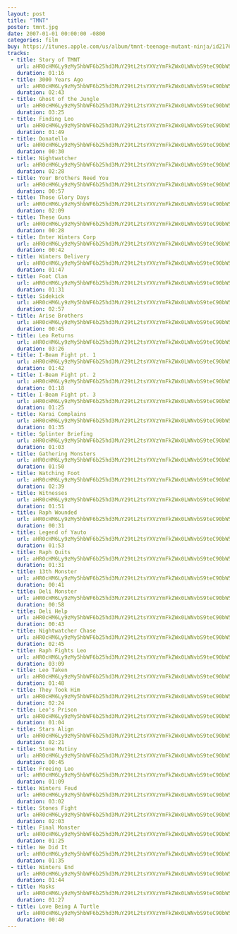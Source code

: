 ```yaml
---
layout: post
title: "TMNT"
poster: tmnt.jpg
date: 2007-01-01 00:00:00 -0800
categories: film
buy: https://itunes.apple.com/us/album/tmnt-teenage-mutant-ninja/id217613224?uo=4&at=11lmv4
tracks:
 - title: Story of TMNT
   url: aHR0cHM6Ly9zMy5hbWF6b25hd3MuY29tL2tsYXVzYmFkZWx0LWNvbS9teC90bW50LzAxIDFtMSAxLjE3IFN0b3J5IG9mIFRNTlQubXAz
   duration: 01:16
 - title: 3000 Years Ago
   url: aHR0cHM6Ly9zMy5hbWF6b25hd3MuY29tL2tsYXVzYmFkZWx0LWNvbS9teC90bW50LzAyIDFtMiAxLjE3IDMwMDAgWWVhcnMgQWdvLm1wMw==
   duration: 02:43
 - title: Ghost of the Jungle
   url: aHR0cHM6Ly9zMy5hbWF6b25hd3MuY29tL2tsYXVzYmFkZWx0LWNvbS9teC90bW50LzAzIDFtMyAxLjE0IEdob3N0IG9mIHRoZSBKdW5nbGUubXAz
   duration: 03:25
 - title: Finding Leo
   url: aHR0cHM6Ly9zMy5hbWF6b25hd3MuY29tL2tsYXVzYmFkZWx0LWNvbS9teC90bW50LzA0IDFtNCAxLjEyIEZpbmRpbmcgTGVvLm1wMw==
   duration: 01:49
 - title: Donatello
   url: aHR0cHM6Ly9zMy5hbWF6b25hd3MuY29tL2tsYXVzYmFkZWx0LWNvbS9teC90bW50LzA1IDFtNSAxLjEwIERvbmF0ZWxsby5tcDM=
   duration: 00:30
 - title: Nightwatcher
   url: aHR0cHM6Ly9zMy5hbWF6b25hd3MuY29tL2tsYXVzYmFkZWx0LWNvbS9teC90bW50LzA2IDFtNiAxLjEzIE5pZ2h0d2F0Y2hlci5tcDM=
   duration: 02:28
 - title: Your Brothers Need You
   url: aHR0cHM6Ly9zMy5hbWF6b25hd3MuY29tL2tsYXVzYmFkZWx0LWNvbS9teC90bW50LzA3IDFtNyAxLjcgWW91ciBCcm90aGVycyBOZWVkIFlvdS5tcDM=
   duration: 00:57
 - title: Those Glory Days
   url: aHR0cHM6Ly9zMy5hbWF6b25hd3MuY29tL2tsYXVzYmFkZWx0LWNvbS9teC90bW50LzA4IDJtOSAxLjcgVGhvc2UgR2xvcnkgRGF5cy5tcDM=
   duration: 02:09
 - title: These Guns
   url: aHR0cHM6Ly9zMy5hbWF6b25hd3MuY29tL2tsYXVzYmFkZWx0LWNvbS9teC90bW50LzA5IDJtOWEgMS4yIFRoZXNlIEd1bnMubXAz
   duration: 00:28
 - title: Enter Winters Corp
   url: aHR0cHM6Ly9zMy5hbWF6b25hd3MuY29tL2tsYXVzYmFkZWx0LWNvbS9teC90bW50LzEwIDJtMTAgMS45IEVudGVyIFdpbnRlcnMgQ29ycC5tcDM=
   duration: 00:42
 - title: Winters Delivery
   url: aHR0cHM6Ly9zMy5hbWF6b25hd3MuY29tL2tsYXVzYmFkZWx0LWNvbS9teC90bW50LzExIDJtMTEgMS42IFdpbnRlcnMgRGVsaXZlcnkubXAz
   duration: 01:47
 - title: Foot Clan
   url: aHR0cHM6Ly9zMy5hbWF6b25hd3MuY29tL2tsYXVzYmFkZWx0LWNvbS9teC90bW50LzEyIDJtMTIgMS4xMSBGb290IENsYW4ubXAz
   duration: 01:31
 - title: Sidekick
   url: aHR0cHM6Ly9zMy5hbWF6b25hd3MuY29tL2tsYXVzYmFkZWx0LWNvbS9teC90bW50LzEzIDJtMTMgMS4xNiBTaWRla2ljay5tcDM=
   duration: 02:57
 - title: Arise Brothers
   url: aHR0cHM6Ly9zMy5hbWF6b25hd3MuY29tL2tsYXVzYmFkZWx0LWNvbS9teC90bW50LzE0IDJtMTQgMS43IEFyaXNlIEJyb3RoZXJzLm1wMw==
   duration: 00:45
 - title: Leo Returns
   url: aHR0cHM6Ly9zMy5hbWF6b25hd3MuY29tL2tsYXVzYmFkZWx0LWNvbS9teC90bW50LzE1IDJtMTUgMS4xMiBMZW8gUmV0dXJucy5tcDM=
   duration: 03:26
 - title: I-Beam Fight pt. 1
   url: aHR0cHM6Ly9zMy5hbWF6b25hd3MuY29tL2tsYXVzYmFkZWx0LWNvbS9teC90bW50LzE2IDJtMTdhLUEgMS44IEktQmVhbSBGaWdodCBwdC4gMS5tcDM=
   duration: 01:42
 - title: I-Beam Fight pt. 2
   url: aHR0cHM6Ly9zMy5hbWF6b25hd3MuY29tL2tsYXVzYmFkZWx0LWNvbS9teC90bW50LzE3IDJtMTdhLUIgMS4xMCBJLUJlYW0gRmlnaHQgcHQuIDIubXAz
   duration: 01:18
 - title: I-Beam Fight pt. 3
   url: aHR0cHM6Ly9zMy5hbWF6b25hd3MuY29tL2tsYXVzYmFkZWx0LWNvbS9teC90bW50LzE4IDJtMTdiIDEuOSBJLUJlYW0gRmlnaHQgcHQuIDMubXAz
   duration: 01:25
 - title: Karai Complains
   url: aHR0cHM6Ly9zMy5hbWF6b25hd3MuY29tL2tsYXVzYmFkZWx0LWNvbS9teC90bW50LzE5IDNtMTggMS45IEthcmFpIENvbXBsYWlucy5tcDM=
   duration: 01:35
 - title: Splinter Briefing
   url: aHR0cHM6Ly9zMy5hbWF6b25hd3MuY29tL2tsYXVzYmFkZWx0LWNvbS9teC90bW50LzIwIDNtMTkgMS43IFNwbGludGVyIEJyaWVmaW5nLm1wMw==
   duration: 01:03
 - title: Gathering Monsters
   url: aHR0cHM6Ly9zMy5hbWF6b25hd3MuY29tL2tsYXVzYmFkZWx0LWNvbS9teC90bW50LzIxIDNtMjAgMS45IEdhdGhlcmluZyBNb25zdGVycy5tcDM=
   duration: 01:50
 - title: Watching Foot
   url: aHR0cHM6Ly9zMy5hbWF6b25hd3MuY29tL2tsYXVzYmFkZWx0LWNvbS9teC90bW50LzIyIDNtMjEgMS4xNiBXYXRjaGluZyBGb290Lm1wMw==
   duration: 02:39
 - title: Witnesses
   url: aHR0cHM6Ly9zMy5hbWF6b25hd3MuY29tL2tsYXVzYmFkZWx0LWNvbS9teC90bW50LzIzIDNtMjIgMS4xMCBXaXRuZXNzZXMubXAz
   duration: 01:51
 - title: Raph Wounded
   url: aHR0cHM6Ly9zMy5hbWF6b25hd3MuY29tL2tsYXVzYmFkZWx0LWNvbS9teC90bW50LzI0IDNtMjMgMS43IFJhcGggV291bmRlZC5tcDM=
   duration: 00:31
 - title: Legend of Yauto
   url: aHR0cHM6Ly9zMy5hbWF6b25hd3MuY29tL2tsYXVzYmFkZWx0LWNvbS9teC90bW50LzI1IDNtMjQgMS44IExlZ2VuZCBvZiBZYXV0by5tcDM=
   duration: 01:53
 - title: Raph Quits
   url: aHR0cHM6Ly9zMy5hbWF6b25hd3MuY29tL2tsYXVzYmFkZWx0LWNvbS9teC90bW50LzI2IDNtMjUgMS4xMCBSYXBoIFF1aXRzLm1wMw==
   duration: 01:31
 - title: 13th Monster
   url: aHR0cHM6Ly9zMy5hbWF6b25hd3MuY29tL2tsYXVzYmFkZWx0LWNvbS9teC90bW50LzI3IDNtMjYgMS43IDEzdGggTW9uc3Rlci5tcDM=
   duration: 00:41
 - title: Deli Monster
   url: aHR0cHM6Ly9zMy5hbWF6b25hd3MuY29tL2tsYXVzYmFkZWx0LWNvbS9teC90bW50LzI4IDNtMjcgMS43IERlbGkgTW9uc3Rlci5tcDM=
   duration: 00:58
 - title: Deli Help
   url: aHR0cHM6Ly9zMy5hbWF6b25hd3MuY29tL2tsYXVzYmFkZWx0LWNvbS9teC90bW50LzI5IDNtMjggMS42IERlbGkgSGVscC5tcDM=
   duration: 00:43
 - title: Nightwatcher Chase
   url: aHR0cHM6Ly9zMy5hbWF6b25hd3MuY29tL2tsYXVzYmFkZWx0LWNvbS9teC90bW50LzMwIDRtMjkgMS4xNSBOaWdodHdhdGNoZXIgQ2hhc2UubXAz
   duration: 02:45
 - title: Raph Fights Leo
   url: aHR0cHM6Ly9zMy5hbWF6b25hd3MuY29tL2tsYXVzYmFkZWx0LWNvbS9teC90bW50LzMxIDRtMzAgMS44IFJhcGggRmlnaHRzIExlby5tcDM=
   duration: 03:09
 - title: Leo Taken
   url: aHR0cHM6Ly9zMy5hbWF6b25hd3MuY29tL2tsYXVzYmFkZWx0LWNvbS9teC90bW50LzMyIDRtMzEgMS43IExlbyBUYWtlbi5tcDM=
   duration: 01:48
 - title: They Took Him
   url: aHR0cHM6Ly9zMy5hbWF6b25hd3MuY29tL2tsYXVzYmFkZWx0LWNvbS9teC90bW50LzMzIDRtMzIgMS40IFRoZXkgVG9vayBIaW0ubXAz
   duration: 02:24
 - title: Leo's Prison
   url: aHR0cHM6Ly9zMy5hbWF6b25hd3MuY29tL2tsYXVzYmFkZWx0LWNvbS9teC90bW50LzM0IDRtMzMgMS41IExlbydzIFByaXNvbi5tcDM=
   duration: 01:04
 - title: Stars Align
   url: aHR0cHM6Ly9zMy5hbWF6b25hd3MuY29tL2tsYXVzYmFkZWx0LWNvbS9teC90bW50LzM1IDRtMzUgMS4xMCBTdGFycyBBbGlnbi5tcDM=
   duration: 02:21
 - title: Stone Mutiny
   url: aHR0cHM6Ly9zMy5hbWF6b25hd3MuY29tL2tsYXVzYmFkZWx0LWNvbS9teC90bW50LzM2IDRtMzYgMS43IFN0b25lIE11dGlueS5tcDM=
   duration: 00:45
 - title: Freeing Leo
   url: aHR0cHM6Ly9zMy5hbWF6b25hd3MuY29tL2tsYXVzYmFkZWx0LWNvbS9teC90bW50LzM3IDRtMzcgMS42IEZyZWVpbmcgTGVvLm1wMw==
   duration: 01:09
 - title: Winters Feud
   url: aHR0cHM6Ly9zMy5hbWF6b25hd3MuY29tL2tsYXVzYmFkZWx0LWNvbS9teC90bW50LzM4IDRtMzktMzkgMS4xMCBXaW50ZXJzIEZldWQubXAz
   duration: 03:02
 - title: Stones Fight
   url: aHR0cHM6Ly9zMy5hbWF6b25hd3MuY29tL2tsYXVzYmFkZWx0LWNvbS9teC90bW50LzM5IDRtNDAgMS45IFN0b25lcyBGaWdodC5tcDM=
   duration: 02:03
 - title: Final Monster
   url: aHR0cHM6Ly9zMy5hbWF6b25hd3MuY29tL2tsYXVzYmFkZWx0LWNvbS9teC90bW50LzQwIDVtNDMgMS4xNSBGaW5hbCBNb25zdGVyLm1wMw==
   duration: 01:25
 - title: We Did It
   url: aHR0cHM6Ly9zMy5hbWF6b25hd3MuY29tL2tsYXVzYmFkZWx0LWNvbS9teC90bW50LzQxIDVtNDQgMS4xMSBXZSBEaWQgSXQubXAz
   duration: 01:35
 - title: Winters End
   url: aHR0cHM6Ly9zMy5hbWF6b25hd3MuY29tL2tsYXVzYmFkZWx0LWNvbS9teC90bW50LzQyIDVtNDUgMS44IFdpbnRlcnMgRW5kLm1wMw==
   duration: 01:44
 - title: Masks
   url: aHR0cHM6Ly9zMy5hbWF6b25hd3MuY29tL2tsYXVzYmFkZWx0LWNvbS9teC90bW50LzQzIDVtNDYgMS4xMyBNYXNrcy5tcDM=
   duration: 01:27
 - title: Love Being A Turtle
   url: aHR0cHM6Ly9zMy5hbWF6b25hd3MuY29tL2tsYXVzYmFkZWx0LWNvbS9teC90bW50LzQ0IDVtNDcgMS44IExvdmUgQmVpbmcgQSBUdXJ0bGUubXAz
   duration: 00:40
---
```

